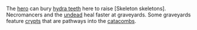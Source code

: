 The [hero](Hero.md) can bury [hydra teeth](HydraTooth.md) here to raise [Skeleton
skeletons]. Necromancers and the [undead](Undead.md) heal faster at
graveyards. Some graveyards feature [crypts](Crypt.md) that are pathways into the
[catacombs](Catacombs.md).